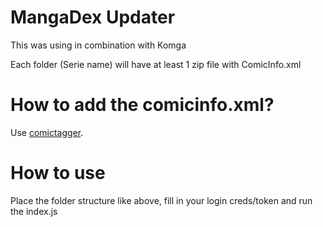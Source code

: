 # MangaDex Updater

This was using in combination with Komga

Each folder (Serie name) will have at least 1 zip file with ComicInfo.xml

# How to add the comicinfo.xml?
Use [comictagger](https://github.com/comictagger/comictagger).

# How to use
Place the folder structure like above, fill in your login creds/token and run the index.js